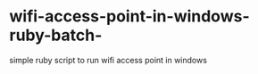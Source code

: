 wifi-access-point-in-windows-ruby-batch-
========================================

simple ruby script to run wifi access point in windows
